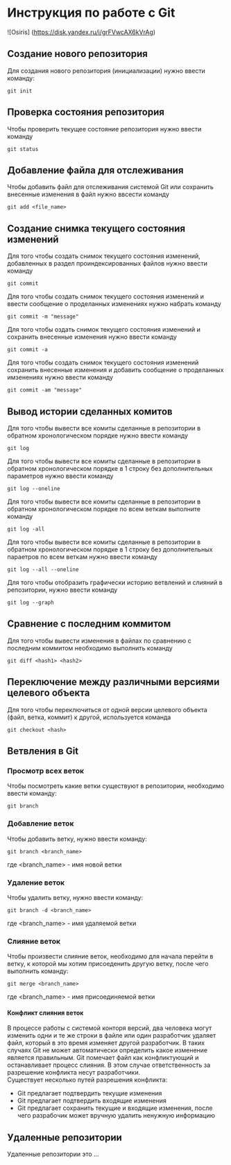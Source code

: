 # Инструкция по работе с Git

![Osiris] (https://disk.yandex.ru/i/grFVwcAX6kVrAg)


## Создание нового репозитория

Для создания нового репозитория (инициализации) нужно ввести команду:

    git init

## Проверка состояния репозитория

Чтобы проверить текущее состояние репозитория нужно ввести команду

    git status

## Добавление файла для отслеживания

Чтобы добавить файл для отслеживания системой Git или сохранить внесенные изменения в файл нужно ввсести команду

    git add <file_name>

## Создание снимка текущего состояния изменений

Для того чтобы создать снимок текущего состояния изменений, добавленных в раздел проиндексированных файлов нужно ввести команду

    git commit

Для того чтобы создать снимок текущего состояния изменений и ввести сообщение о проделанных изменениях нужно набрать команду
    
    git commit -m "message"

Для того чтобы оздать снимок текущего состояния изменений и 
сохранить внесенные  изменения нужно ввести команду

    git commit -a

Для того чтобы cоздать снимок текущего состояния изменений
сохранить внесенные  изменения и добавить сообщение о проделанных имзенениях нужно ввести команду

    git commit -am "message"

## Вывод истории сделанных комитов 

Для того чтобы вывести все комиты сделанные в репозитории в обратном хронологическом порядке нужно ввести команду

    git log

Для того чтобы вывести все комиты сделанные в репозитории в обратном хронологическом порядке в 1 строку без дополнительных параметров нужно ввести команду

    git log --oneline

Для того чтобы вывести все комиты сделанные в репозитории в обратном хронологическом порядке по всем веткам выполните команду

    git log -all

Для того чтобы вывести все комиты сделанные в репозитории в обратном хронологическом порядке в 1 строку без дополнительных параетров по всем веткам нужно ввести команду

    git log --all --oneline

Для того чтобы отобразить графически историю ветвлений и слияний в репозитории, нужно ввести команду

    git log --graph

## Сравнение с последним коммитом

Для того чтобы вывести изменения в файлах по сравнению с последним коммитом необходимо выполнить команду

    git diff <hash1> <hash2>

## Переключение между различными версиями целевого объекта

Для того чтобы переключиться от одной версии целевого объекта (файл, ветка, коммит) к другой, используется команда

    git checkout <hash>

## Ветвления в Git

### Просмотр всех веток

Чтобы посмотреть какие ветки существуют в репозитории, необходимо ввести команду:

    git branch

### Добавление веток

Чтобы добавить ветку, нужно ввести команду:

    git branch <branch_name>

где \<branch_name> - имя новой ветки

### Удаление веток

Чтобы удалить ветку, нужно ввести команду:

    git branch -d <branch_name>

где \<branch_name> - имя удаляемой ветки

### Слияние веток

Чтобы произвести слияние веток, необходимо для начала перейти в ветку, к которой мы хотим присоеденить другую ветку,
после чего выполнить команду:

    git merge <branch_name>

где \<branch_name> - имя присоединяемой ветки

#### Конфликт слияния веток

В процессе работы с системой конторя версий, два человека могут изменить одни и те же строки в файле или один разработчик удаляет файл, который в это время изменяет другой разработчик.
В таких случаях Git  не может автоматически определить какое изменение является правильным. 
Git помечает файл как конфликтующий и останавливает процесс слияния. В этом случае ответственность за разрешение конфликта несут разработчики. \
Существует несколько путей разрешения конфликта:
 
 - Git предлагает подтвердить текущие изменения
 - Git предлагает подтвердить входящие изменения
 - Git предлагает сохранить текущие и входящие изменения, после чего  разрабочик может вручную удалить ненужную информацию

## Удаленные репозитории 
 
 Удаленные репозитории это ...
